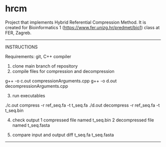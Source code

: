 # hrcm

Project that implements Hybrid Referential Compression Method. It is created for Bioinformatics 1 (https://www.fer.unizg.hr/predmet/bio1) class at FER, Zagreb.

****************************************************************************

INSTRUCTIONS

Requirements: git, C++ compiler

1. clone main branch of repository
2. compile files for compression and decompression

g++ -o c.out compressionArguments.cpp
g++ -o d.out decompressionArguments.cpp

3. run executables

./c.out compress -r ref_seq.fa -t t_seq.fa
./d.out decompress -r ref_seq.fa -t t_seq.bin  

4. check output
1 compressed file named t_seq.bin 
2 decompressed file named t_seq.fasta

5. compare input and output
diff t_seq.fa t_seq.fasta

***************************************************************************